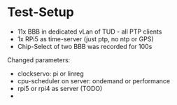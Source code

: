 # Test-Setup

- 11x BBB in dedicated vLan of TUD - all PTP clients
- 1x RPi5 as time-server (just ptp, no ntp or GPS)
- Chip-Select of two BBB was recorded for 100s

Changed parameters:

- clockservo: pi or linreg
- cpu-scheduler on server: ondemand or performance
- rpi5 or rpi4 as server (TODO)
- 
